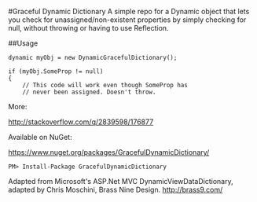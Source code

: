 #Graceful Dynamic Dictionary
A simple repo for a Dynamic object that lets you check for unassigned/non-existent properties by simply checking for null, without throwing or having to use Reflection.

##Usage

	dynamic myObj = new DynamicGracefulDictionary();
	
	if (myObj.SomeProp != null)
	{
		// This code will work even though SomeProp has
		// never been assigned. Doesn't throw.

More:

http://stackoverflow.com/q/2839598/176877

Available on NuGet:

https://www.nuget.org/packages/GracefulDynamicDictionary/

	PM> Install-Package GracefulDynamicDictionary

Adapted from Microsoft's ASP.Net MVC DynamicViewDataDictionary, adapted by Chris Moschini, Brass Nine Design. http://brass9.com/